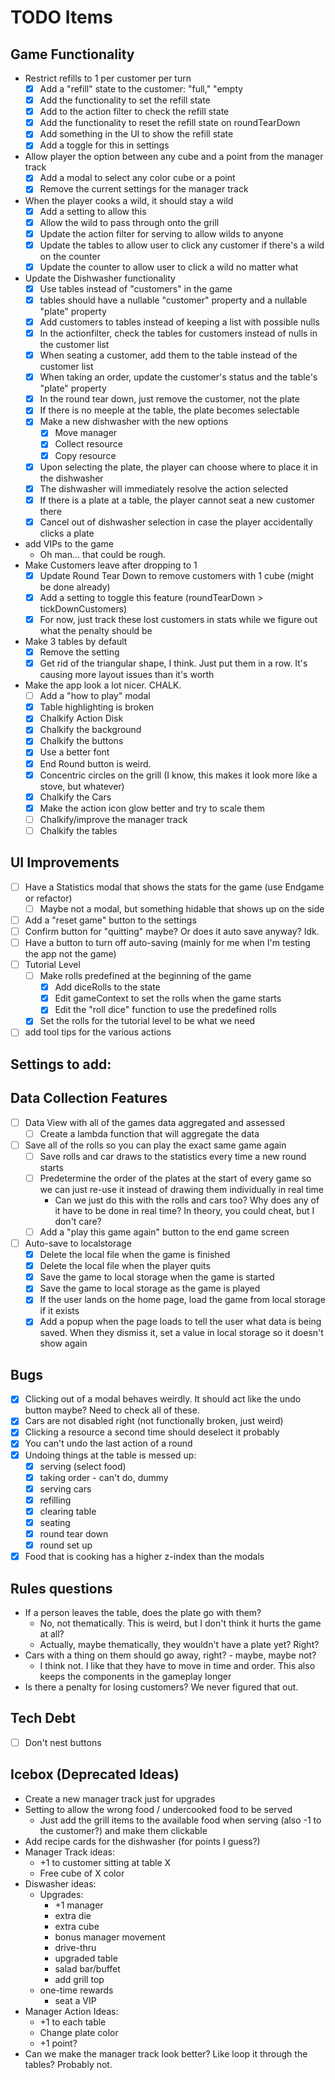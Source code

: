 # TODO Items
## Game Functionality
* Restrict refills to 1 per customer per turn
  - [x] Add a "refill" state to the customer: "full," "empty
  - [x] Add the functionality to set the refill state
  - [x] Add to the action filter to check the refill state
  - [x] Add the functionality to reset the refill state on roundTearDown
  - [x] Add something in the UI to show the refill state
  - [x] Add a toggle for this in settings
* Allow player the option between any cube and a point from the manager track
  - [x] Add a modal to select any color cube or a point
  - [x] Remove the current settings for the manager track
* When the player cooks a wild, it should stay a wild
  - [x] Add a setting to allow this
  - [x] Allow the wild to pass through onto the grill
  - [x] Update the action filter for serving to allow wilds to anyone
  - [x] Update the tables to allow user to click any customer if there's a wild on the counter
  - [x] Update the counter to allow user to click a wild no matter what
* Update the Dishwasher functionality
  - [x] Use tables instead of "customers" in the game
  - [x] tables should have a nullable "customer" property and a nullable "plate" property
  - [x] Add customers to tables instead of keeping a list with possible nulls
  - [x] In the actionfilter, check the tables for customers instead of nulls in the customer list
  - [x] When seating a customer, add them to the table instead of the customer list
  - [x] When taking an order, update the customer's status and the table's "plate" property
  - [x] In the round tear down, just remove the customer, not the plate
  - [x] If there is no meeple at the table, the plate becomes selectable
  - [x] Make a new dishwasher with the new options
    - [x] Move manager
    - [x] Collect resource
    - [x] Copy resource
  - [x] Upon selecting the plate, the player can choose where to place it in the dishwasher
  - [x] The dishwasher will immediately resolve the action selected
  - [x] If there is a plate at a table, the player cannot seat a new customer there
  - [x] Cancel out of dishwasher selection in case the player accidentally clicks a plate
* add VIPs to the game
  * Oh man... that could be rough.
* Make Customers leave after dropping to 1
  - [x] Update Round Tear Down to remove customers with 1 cube (might be done already)
  - [x] Add a setting to toggle this feature (roundTearDown > tickDownCustomers)
  - [x] For now, just track these lost customers in stats while we figure out what the penalty should be
* Make 3 tables by default
  - [x] Remove the setting
  - [x] Get rid of the triangular shape, I think. Just put them in a row. It's causing more layout issues than it's worth
* Make the app look a lot nicer. CHALK.
  - [ ] Add a "how to play" modal
  - [x] Table highlighting is broken
  - [x] Chalkify Action Disk
  - [x] Chalkify the background
  - [x] Chalkify the buttons
  - [x] Use a better font
  - [x] End Round button is weird.
  - [x] Concentric circles on the grill (I know, this makes it look more like a stove, but whatever)
  - [x] Chalkify the Cars
  - [x] Make the action icon glow better and try to scale them
  - [ ] Chalkify/improve the manager track
  - [ ] Chalkify the tables

## UI Improvements
- [ ] Have a Statistics modal that shows the stats for the game (use Endgame or refactor)
  - [ ] Maybe not a modal, but something hidable that shows up on the side
- [ ] Add a "reset game" button to the settings
- [ ] Confirm button for "quitting" maybe? Or does it auto save anyway? Idk.
- [ ] Have a button to turn off auto-saving (mainly for me when I'm testing the app not the game)
- [ ] Tutorial Level
  - [ ] Make rolls predefined at the beginning of the game
    - [x] Add diceRolls to the state
    - [x] Edit gameContext to set the rolls when the game starts
    - [x] Edit the "roll dice" function to use the predefined rolls
  - [x] Set the rolls for the tutorial level to be what we need
- [ ] add tool tips for the various actions

## Settings to add:

## Data Collection Features
- [ ] Data View with all of the games data aggregated and assessed
  - [ ] Create a lambda function that will aggregate the data
- [ ] Save all of the rolls so you can play the exact same game again
  - [ ] Save rolls and car draws to the statistics every time a new round starts
  - [ ] Predetermine the order of the plates at the start of every game so we can just re-use it instead of drawing them individually in real time
    * Can we just do this with the rolls and cars too? Why does any of it have to be done in real time? In theory, you could cheat, but I don't care?
  - [ ] Add a "play this game again" button to the end game screen
- [ ] Auto-save to localstorage
  - [x] Delete the local file when the game is finished
  - [x] Delete the local file when the player quits
  - [x] Save the game to local storage when the game is started
  - [x] Save the game to local storage as the game is played
  - [x] If the user lands on the home page, load the game from local storage if it exists
  - [x] Add a popup when the page loads to tell the user what data is being saved. When they dismiss it, set a value in local storage so it doesn't show again

## Bugs
- [x] Clicking out of a modal behaves weirdly. It should act like the undo button maybe? Need to check all of these.
- [x] Cars are not disabled right (not functionally broken, just weird)
- [x] Clicking a resource a second time should deselect it probably
- [x] You can't undo the last action of a round
- [x] Undoing things at the table is messed up:
  - [x] serving (select food)
  - [x] taking order - can't do, dummy
  - [x] serving cars
  - [x] refilling
  - [x] clearing table
  - [x] seating
  - [x] round tear down
  - [x] round set up
- [x] Food that is cooking has a higher z-index than the modals

## Rules questions
* If a person leaves the table, does the plate go with them?
  * No, not thematically. This is weird, but I don't think it hurts the game at all?
  * Actually, maybe thematically, they wouldn't have a plate yet? Right?
* Cars with a thing on them should go away, right? - maybe, maybe not?
  * I think not. I like that they have to move in time and order. This also keeps the components in the gameplay longer
* Is there a penalty for losing customers? We never figured that out.

## Tech Debt
- [ ] Don't nest buttons

## Icebox (Deprecated Ideas)
* Create a new manager track just for upgrades
* Setting to allow the wrong food / undercooked food to be served
  * Just add the grill items to the available food when serving (also -1 to the customer?) and make them clickable
* Add recipe cards for the dishwasher (for points I guess?)
* Manager Track ideas:
  * +1 to customer sitting at table X
  * Free cube of X color
* Diswasher ideas:
  * Upgrades:
    * +1 manager
    * extra die
    * extra cube
    * bonus manager movement
    * drive-thru
    * upgraded table
    * salad bar/buffet
    * add grill top
  * one-time rewards
    * seat a VIP
* Manager Action Ideas: 
  * +1 to each table
  * Change plate color
  * +1 point?
* Can we make the manager track look better? Like loop it through the tables? Probably not.